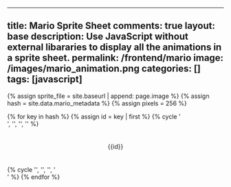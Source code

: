  ---
title: Mario Sprite Sheet
comments: true
layout: base
description: Use JavaScript without external libararies to display all the animations in a sprite sheet.
permalink: /frontend/mario
image: /images/mario_animation.png
categories: []
tags: [javascript]
---
<!-- Hack 1: find your own sprite -->
<!-- Hack 2: make you own sprite display -->
<!-- Hack 3: come up with a new event or sequence, reference: https://developer.mozilla.org/en-US/docs/Web/API/Element/mousedown_event-->


<!---
Sprite files are a collection of animations that are combined into a single file. The _data/mario.yml file has metadata description for the sprit file.  Each sprite is seperated by pixels horizontally and veritically.
-->
{% assign sprite_file = site.baseurl | append: page.image %}  <!--- Liquid concatentation --->
{% assign hash = site.data.mario_metadata %}  <!--- Liquid list variable created from file containing mario metatdata for sprite--->
{% assign pixels = 256 %} <!--- Liquid integer assignment --->

<!---
This <div> class "container" has rows and columns.  Each row/col is a frame and has metadata like ID (rest, walk, etc), a default image, and an animation sequence triggered by mouse over.
-->
<div class="container">
  <!---
  Loop over the 'hash' list to generate repeating HTML lines for animations.
  -->
  {% for key in hash %}
    <!--- 
    Assign the key of the animation to the 'id' variable to be used as the HTML id 
    --->
    {% assign id = key | first %} 
    <!---
    The Liquid cylcle tag is used to sequence four steps, works like modulo, its purpose is to start and close row div's on every 4 iterations through the loop
    -->
    {% cycle '<div class="row"> <!--- cycle row start on 0 --->', '', '', '' %}  
    <div class="column"> 
      <!--- The HTML <p> tags are created for each animation described in metadata
      Display: Inner HTML contains ID, corresponding CSS contains 1st frame from animation series 
      Action: animate id, row and col are passed to JavaScript startAnimate() on onmouseover action
      --->
      <p class="sprite" id="{{id}}" onmousedown="startAnimate('{{id}}', ({{key.row}} * {{pixels}}), ({{key.col}} * {{pixels}}), {{key.frames}})" onmouseover="stopAnimate('{{id}}')">{{id}}</p>
    </div>
    {% cycle '', '', '', '</div> <!--- cycle row end on 4 --->' %}
  {% endfor %}
</div>

<!-- Embedded Cascading Style Sheet (CSS) rules, defines how HTML element visualized --->
<style>
  /* CSS style rules for coresponding <p> tag HTML elements
    Background: .sprite has url reference to sprite file, pixel height and width of frames
    #{{id[0]}}: row/col position of id in sprite file
    Transform: allows HTML display to be scaled
    Text: contains properties for title
  */
  .sprite {
    background-image: url('{{ sprite_file }}');
    background-repeat: no-repeat;
    height: {{pixels}}px;
    width: {{pixels}}px;
    transform: scale(0.5);  /* scales the display size of sprite frame in HTML */
    font-size: 2em;
    text-align: center;
  }

  /* Liquid for loop is used to generate CSS from Jekyll animations list
     ID: #id[0] associate this CSS with id=id[0] in HTML
     Col, Row: background-position position of frame in sprite
  */
  {% for key in hash %}
    {% assign id = key | first %}

    #{{id}} {
    /*
      Formula:  calculates row and col location in the .sprite backgroud-image
      Pixels: columns and rows are a block of pixels (col * pixels)  or (row * pixels)
      Offset: "-1px" negative sign is used to indicate the offset direction with background
    */
    background-position: calc({{key.col}} * {{pixels}} * -1px) calc({{key.row}} * {{pixels}} * -1px);
  }
  {% endfor %}

</style>

<!--- Embedded executable code--->
<script>
  var intervalIDs = {}; // Object to store interval IDs
  const pixels = {{pixels}}; //size of each frame in the sprite, set by liquid constant
  const interval = 100; //animation time interval

  function startAnimate(id, row, col1, frames) {
      var col = col1;  //start at 1st column/frame in series of frames
      
      // Use the animation ID as the key for storing the interval ID
      intervalIDs[id] = setInterval ( () => {
        /* Each pass set the CSS backgroundPosition property to point to next background frame
         * Formula: row stays the same, but column is mutated "+ pixels" each interval
         * Modulo Operator: frames * pixels is upper bound
         *                  col + pixels is increment
         *                  remainder is the col position
         * Offset: "col1" is offset of 1st image in series, col1 can start in middle of page
        */
        document.getElementById(id).style.backgroundPosition = `-${col}px -${row}px`;
        col -= col1; // remove 1st frame offset, temporarily
        col = (col + pixels) % (frames * pixels);  // use modulo operator to cycle through sequence
        col += col1; // restore 1st frame offset
      }
      , interval ); //time of interval
  }

  function stopAnimate(id) {  //stop animate task ID
    clearInterval(intervalIDs[id]);
  } 
</script>
